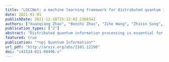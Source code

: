```yaml
---
title: "LOCCNet: a machine learning framework for distributed quantum information processing"
date: 2021-01-01
publishDate: 2021-12-28T15:12:02.216834Z
authors: ["Xuanqiang Zhao", "Benchi Zhao", "Zihe Wang", "Zhixin Song", "Xin Wang"]
publication_types: ["2"]
abstract: "Distributed quantum information processing is essential for building quantum networks and enabling more extensive quantum computations. In this regime, several spatially separated parties share a multipartite quantum system, and the most natural set of operations are Local Operations and Classical Communication (LOCC). As a pivotal part in quantum information theory and practice, LOCC has led to many vital protocols such as quantum teleportation. However, designing practical LOCC protocols is challenging due to LOCC's intractable structure and limitations set by near-term quantum devices. Here we introduce LOCCNet, a machine learning framework facilitating protocol design and optimization for distributed quantum information processing tasks. As applications, we explore various quantum information tasks such as entanglement distillation, quantum state discrimination, and quantum channel simulation. We discover novel protocols with evident improvements, in particular, for entanglement distillation with quantum states of interest in quantum information. Our approach opens up new opportunities for exploring entanglement and its applications with machine learning, which will potentially sharpen our understanding of the power and limitations of LOCC."
featured: true
publication: "*npj Quantum Information*"
url_pdf: "http://arxiv.org/abs/2101.12190"
doi: "s41534-021-00496-x"
---
```


